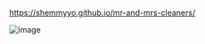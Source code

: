 https://shemmyyo.github.io/mr-and-mrs-cleaners/

![image](https://user-images.githubusercontent.com/111382268/190194986-31a75709-03d4-4ffc-946d-ca646609f05e.png)
